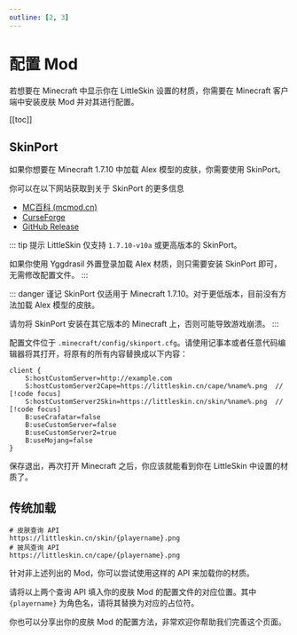 ```yaml
---
outline: [2, 3]
---
```


# 配置 Mod

若想要在 Minecraft 中显示你在 LittleSkin 设置的材质，你需要在 Minecraft 客户端中安装皮肤 Mod 并对其进行配置。

[[toc]]

<!--@include: ./mod-tips.template.md-->

## SkinPort

如果你想要在 Minecraft 1.7.10 中加载 Alex 模型的皮肤，你需要使用 SkinPort。

你可以在以下网站获取到关于 SkinPort 的更多信息

- [MC百科 (mcmod.cn)](https://www.mcmod.cn/class/2700.html)
- [CurseForge](https://www.curseforge.com/minecraft/mc-mods/skinport)
- [GitHub Release](https://github.com/zlainsama/SkinPort/releases/latest)

::: tip 提示
LittleSkin 仅支持 `1.7.10-v10a` 或更高版本的 SkinPort。

如果你使用 Yggdrasil 外置登录加载 Alex 材质，则只需要安装 SkinPort 即可，无需修改配置文件。
:::

::: danger 谨记
SkinPort 仅适用于 Minecraft 1.7.10。对于更低版本，目前没有方法加载 Alex 模型的皮肤。

请勿将 SkinPort 安装在其它版本的 Minecraft 上，否则可能导致游戏崩溃。
:::

配置文件位于 `.minecraft/config/skinport.cfg`。请使用记事本或者任意代码编辑器将其打开，将原有的所有内容替换成以下内容：

``` java:line-numbers
client {
    S:hostCustomServer=http://example.com
    S:hostCustomServer2Cape=https://littleskin.cn/cape/%name%.png  // [!code focus] 
    S:hostCustomServer2Skin=https://littleskin.cn/skin/%name%.png  // [!code focus] 
    B:useCrafatar=false
    B:useCustomServer=false
    B:useCustomServer2=true
    B:useMojang=false
}
```

保存退出，再次打开 Minecraft 之后，你应该就能看到你在 LittleSkin 中设置的材质了。

## 传统加载 <Badge type="danger" text="👎 不再推荐" />

``` http
# 皮肤查询 API
https://littleskin.cn/skin/{playername}.png
# 披风查询 API
https://littleskin.cn/cape/{playername}.png
```

针对非上述列出的 Mod，你可以尝试使用这样的 API 来加载你的材质。

请将以上两个查询 API 填入你的皮肤 Mod 的配置文件的对应位置。其中 `{playername}` 为角色名，请将其替换为对应的占位符。

你也可以分享出你的皮肤 Mod 的配置方法，非常欢迎你帮助我们完善这个页面。
